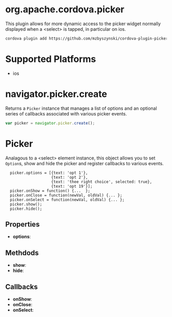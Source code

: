 # org.apache.cordova.picker
This plugin allows for more dynamic access to the picker widget normally displayed when a &lt;select&gt; is tapped, in particular on ios.
```sh
cordova plugin add https://github.com/mzbyszynski/cordova-plugin-picker.git
```
# Supported Platforms
- ios

# navigator.picker.create
Returns a `Picker` instance that manages a list of options and an optional series of callbacks associated with various picker events.
```JavaScript
var picker = navigator.picker.create();
```

# Picker
Analagous to a &lt;select&gt; element instance, this object allows you to set `Option`s, show and hide the picker and register callbacks to various events.
```JavaScrpit
  picker.options = [{text: 'opt 1'}, 
                    {text: 'opt 2'},
                    {text: 'thee right choice', selected: true}, 
                    {text: 'opt 19'}];
  picker.onShow = function() {...  };
  picker.onClose = function(newVal, oldVal) {... };
  picker.onSelect = function(newVal, oldVal) {... };
  picker.show();
  picker.hide();
```

## Properties
- __options__:

## Methdods
- __show__:
- __hide__:

## Callbacks

- __onShow__: 
- __onClose__:
- __onSelect__:
